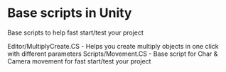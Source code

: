 # Base scripts in Unity
 Base scripts to help fast start/test your project


Editor/MultiplyCreate.CS - Helps you create multiply objects in one click with different parameters
Scripts/Movement.CS - Base script for Char & Camera movement for fast start/test your project